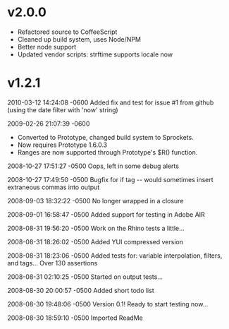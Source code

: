 # v2.0.0

- Refactored source to CoffeeScript
- Cleaned up build system, uses Node/NPM
- Better node support
- Updated vendor scripts: strftime supports locale now

# v1.2.1

2010-03-12 14:24:08 -0600
Added fix and test for issue #1 from github (using the date filter with 'now' string)

2009-02-26 21:07:39 -0600
* Converted to Prototype, changed build system to Sprockets. 
* Now requires Prototype 1.6.0.3 
* Ranges are now supported through Prototype's $R() function.

2008-10-27 17:51:27 -0500
Oops, left in some debug alerts

2008-10-27 17:49:50 -0500
Bugfix for if tag -- would sometimes insert extraneous commas into output

2008-09-03 18:32:22 -0500
No longer wrapped in a closure

2008-09-01 16:58:47 -0500
Added support for testing in Adobe AIR

2008-08-31 19:56:20 -0500
Work on the Rhino tests a little...

2008-08-31 18:26:02 -0500
Added YUI compressed version

2008-08-31 18:23:06 -0500
Added tests for: variable interpolation, filters, and tags... Over 130 assertions

2008-08-31 02:10:25 -0500
Started on output tests...

2008-08-30 20:00:57 -0500
Added short todo list

2008-08-30 19:48:06 -0500
Version 0.1! Ready to start testing now...

2008-08-30 18:59:10 -0500
Imported ReadMe
